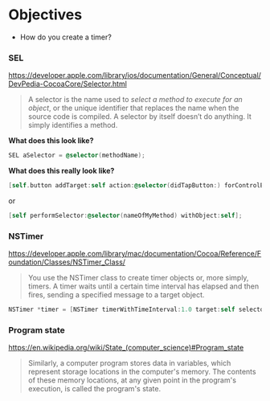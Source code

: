 # Objectives
* How do you create a timer?

### SEL
https://developer.apple.com/library/ios/documentation/General/Conceptual/DevPedia-CocoaCore/Selector.html

> A selector is the name used to *select a method to execute for an object*, or the unique identifier that replaces the name when the source code is compiled. A selector by itself doesn’t do anything. It simply identifies a method.

**What does this look like?**
```objective-c
SEL aSelector = @selector(methodName);
```

**What does this really look like?**
```objective-c
[self.button addTarget:self action:@selector(didTapButton:) forControlEvents:UIControlEventTouchUpInside];
```
or 
```objective-c
[self performSelector:@selector(nameOfMyMethod) withObject:self];
```

### NSTimer
https://developer.apple.com/library/mac/documentation/Cocoa/Reference/Foundation/Classes/NSTimer_Class/

> You use the NSTimer class to create timer objects or, more simply, timers. A timer waits until a certain time interval has elapsed and then fires, sending a specified message to a target object.  

```objective-c
NSTimer *timer = [NSTimer timerWithTimeInterval:1.0 target:self selector:@selector(captureTimerFired:) userInfo:nil repeats:NO];
```

### Program state
https://en.wikipedia.org/wiki/State_(computer_science)#Program_state

> Similarly, a computer program stores data in variables, which represent storage locations in the computer's memory. The contents of these memory locations, at any given point in the program's execution, is called the program's state.
